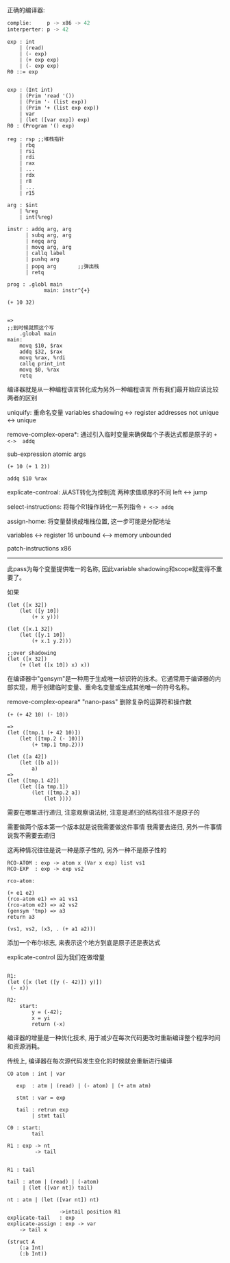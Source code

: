 正确的编译器:
```java
complie:     p -> x86 -> 42
interperter: p -> 42
```

```syntax
exp : int 
    | (read) 
    | (- exp)
    | (+ exp exp)
    | (- exp exp)
R0 ::= exp


exp : (Int int)
    | (Prim 'read '())
    | (Prim '- (list exp))
    | (Prim '+ (list exp exp))
    | var
    | (let ([var exp]) exp)
R0 : (Program '() exp)

reg : rsp ;;堆栈指针 
    | rbq
    | rsi
    | rdi
    | rax
    | ...
    | rdx
    | r8
    | ...
    | r15

arg : $int
    | %reg
    | int(%reg)

instr : addq arg, arg
      | subq arg, arg
      | negq arg
      | movq arg, arg
      | callq label
      | pushq arg
      | popq arg       ;;弹出栈
      | retq

prog : .globl main
            main: instr^{+}
```


```racket
(+ 10 32)


=>
;;到时候就照这个写
    .global main
main:
    movq $10, $rax
    addq $32, $rax
    movq %rax, %rdi
    callq print_int
    movq $0, %rax
    retq
```


编译器就是从一种编程语言转化成为另外一种编程语言
所有我们最开始应该比较两者的区别


uniquify: 重命名变量
variables shadowing <-> register addresses
not unique <-> unique

remove-complex-opera*: 通过引入临时变量来确保每个子表达式都是原子的
`+               <->  addq`

sub-expression       atomic args
```racket
(+ 10 (+ 1 2))

addq $10 %rax
```

explicate-controal: 从AST转化为控制流
两种求值顺序的不同
left  <-> jump


select-instructions: 将每个R1操作转化一系列指令
`+ <-> addq`

assign-home: 将变量替换成堆栈位置, 这一步可能是分配地址

variables <-> register 16
unbound <--> memory unbounded

patch-instructions
x86

----------------------------------------------
此pass为每个变量提供唯一的名称, 因此variable shadowing和scope就变得不重要了。

如果

```racket
(let ([x 32])
    (let ([y 10])
        (+ x y)))

(let ([x.1 32])
    (let ([y.1 10])
        (+ x.1 y.2)))

;;over shadowing
(let ([x 32])
    (+ (let ([x 10]) x) x))
```

在编译器中"gensym"是一种用于生成唯一标识符的技术。它通常用于编译器的内部实现，用于创建临时变量、重命名变量或生成其他唯一的符号名称。



remove-complex-opeara*
"nano-pass"
删除复杂的运算符和操作数

```racket
(+ (+ 42 10) (- 10))

=>
(let ([tmp.1 (+ 42 10)])
    (let ([tmp.2 (- 10)])
        (+ tmp.1 tmp.2)))

(let ([a 42]) 
    (let ([b a]))
        a)
=>
(let ([tmp.1 42])
    (let ([a tmp.1])
        (let ([tmp.2 a])
            (let ))))
```

需要在哪里进行递归, 注意观察语法树, 
注意是递归的结构往往不是原子的

需要做两个版本第一个版本就是说我需要做这件事情
我需要去递归, 另外一件事情说我不需要去递归

这两种情况往往是说一种是原子性的, 另外一种不是原子性的

```
RCO-ATOM : exp -> atom x (Var x exp) list vs1
RCO-EXP  : exp -> exp vs2

rco-atom:

(+ e1 e2)
(rco-atom e1) => a1 vs1
(rco-atom e2) => a2 vs2
(gensym 'tmp) => a3
return a3

(vs1, vs2, (x3, . (+ a1 a2)))
```

添加一个布尔标志, 来表示这个地方到底是原子还是表达式

explicate-control
因为我们在做增量

```

R1:
(let ([x (let ([y (- 42)]) y)])
 (- x))

R2:
    start:
        y = (-42);
        x = yi
        return (-x)
```

编译器的增量是一种优化技术, 用于减少在每次代码更改时重新编译整个程序时间和资源消耗。

传统上, 编译器在每次源代码发生变化的时候就会重新进行编译

```bnaf
CO atom : int | var
   
   exp  : atm | (read) | (- atom) | (+ atm atm)
   
   stmt : var = exp
   
   tail : retrun exp
        | stmt tail

C0 : start:
        tail

R1 : exp -> nt
         -> tail


R1 : tail

tail : atom | (read) | (-atom)
     | (let ([var nt]) tail)

nt : atm | (let ([var nt]) nt)

                 ->intail position R1
explicate-tail   : exp
explicate-assign : exp -> var
    -> tail x
```

```
(struct A
    (:a Int)
    (:b Int))
```
